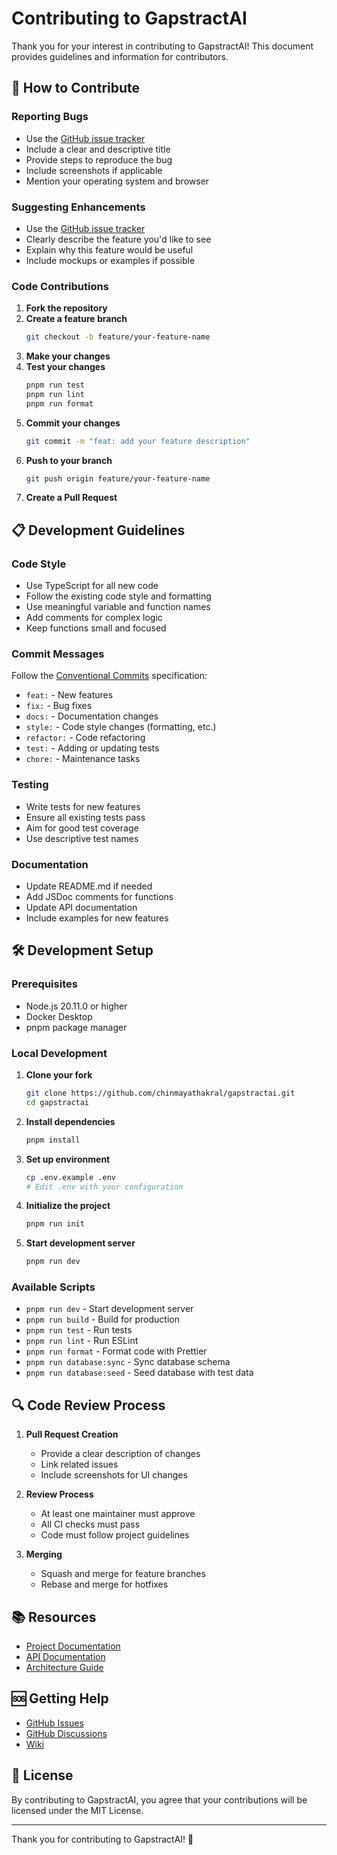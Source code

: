# Contributing to GapstractAI

Thank you for your interest in contributing to GapstractAI! This document provides guidelines and information for contributors.

## 🤝 How to Contribute

### Reporting Bugs

- Use the [GitHub issue tracker](https://github.com/chinmayathakral/gapstractai/issues)
- Include a clear and descriptive title
- Provide steps to reproduce the bug
- Include screenshots if applicable
- Mention your operating system and browser

### Suggesting Enhancements

- Use the [GitHub issue tracker](https://github.com/chinmayathakral/gapstractai/issues)
- Clearly describe the feature you'd like to see
- Explain why this feature would be useful
- Include mockups or examples if possible

### Code Contributions

1. **Fork the repository**
2. **Create a feature branch**
   ```bash
   git checkout -b feature/your-feature-name
   ```
3. **Make your changes**
4. **Test your changes**
   ```bash
   pnpm run test
   pnpm run lint
   pnpm run format
   ```
5. **Commit your changes**
   ```bash
   git commit -m "feat: add your feature description"
   ```
6. **Push to your branch**
   ```bash
   git push origin feature/your-feature-name
   ```
7. **Create a Pull Request**

## 📋 Development Guidelines

### Code Style

- Use TypeScript for all new code
- Follow the existing code style and formatting
- Use meaningful variable and function names
- Add comments for complex logic
- Keep functions small and focused

### Commit Messages

Follow the [Conventional Commits](https://www.conventionalcommits.org/) specification:

- `feat:` - New features
- `fix:` - Bug fixes
- `docs:` - Documentation changes
- `style:` - Code style changes (formatting, etc.)
- `refactor:` - Code refactoring
- `test:` - Adding or updating tests
- `chore:` - Maintenance tasks

### Testing

- Write tests for new features
- Ensure all existing tests pass
- Aim for good test coverage
- Use descriptive test names

### Documentation

- Update README.md if needed
- Add JSDoc comments for functions
- Update API documentation
- Include examples for new features

## 🛠️ Development Setup

### Prerequisites

- Node.js 20.11.0 or higher
- Docker Desktop
- pnpm package manager

### Local Development

1. **Clone your fork**
   ```bash
   git clone https://github.com/chinmayathakral/gapstractai.git
   cd gapstractai
   ```

2. **Install dependencies**
   ```bash
   pnpm install
   ```

3. **Set up environment**
   ```bash
   cp .env.example .env
   # Edit .env with your configuration
   ```

4. **Initialize the project**
   ```bash
   pnpm run init
   ```

5. **Start development server**
   ```bash
   pnpm run dev
   ```

### Available Scripts

- `pnpm run dev` - Start development server
- `pnpm run build` - Build for production
- `pnpm run test` - Run tests
- `pnpm run lint` - Run ESLint
- `pnpm run format` - Format code with Prettier
- `pnpm run database:sync` - Sync database schema
- `pnpm run database:seed` - Seed database with test data

## 🔍 Code Review Process

1. **Pull Request Creation**
   - Provide a clear description of changes
   - Link related issues
   - Include screenshots for UI changes

2. **Review Process**
   - At least one maintainer must approve
   - All CI checks must pass
   - Code must follow project guidelines

3. **Merging**
   - Squash and merge for feature branches
   - Rebase and merge for hotfixes

## 📚 Resources

- [Project Documentation](https://github.com/chinmayathakral/gapstractai/wiki)
- [API Documentation](https://github.com/chinmayathakral/gapstractai/wiki/API)
- [Architecture Guide](https://github.com/chinmayathakral/gapstractai/wiki/Architecture)

## 🆘 Getting Help

- [GitHub Issues](https://github.com/chinmayathakral/gapstractai/issues)
- [GitHub Discussions](https://github.com/chinmayathakral/gapstractai/discussions)
- [Wiki](https://github.com/chinmayathakral/gapstractai/wiki)

## 📄 License

By contributing to GapstractAI, you agree that your contributions will be licensed under the MIT License.

---

Thank you for contributing to GapstractAI! 🚀 